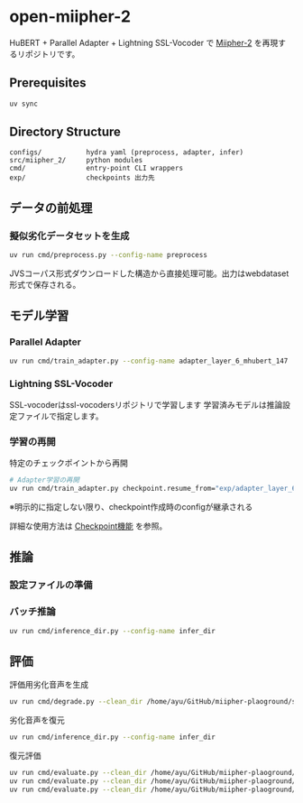 # open-miipher-2

HuBERT + Parallel Adapter + Lightning SSL-Vocoder で [Miipher-2](https://arxiv.org/abs/2505.04457) を再現するリポジトリです。

## Prerequisites

```bash
uv sync
```

## Directory Structure

```
configs/           hydra yaml (preprocess, adapter, infer)
src/miipher_2/     python modules
cmd/               entry-point CLI wrappers
exp/               checkpoints 出力先
```

## データの前処理

### 擬似劣化データセットを生成

```bash
uv run cmd/preprocess.py --config-name preprocess
```
JVSコーパス形式ダウンロードした構造から直接処理可能。出力はwebdataset形式で保存される。

## モデル学習

### Parallel Adapter

```bash
uv run cmd/train_adapter.py --config-name adapter_layer_6_mhubert_147
```

### Lightning SSL-Vocoder

SSL-vocoderはssl-vocodersリポジトリで学習します
学習済みモデルは推論設定ファイルで指定します。

### 学習の再開

特定のチェックポイントから再開
```bash
# Adapter学習の再開
uv run cmd/train_adapter.py checkpoint.resume_from="exp/adapter_layer_6_mhubert_147/checkpoint_199k.pt" --config-name adapter_layer_6_mhubert_147
```
※明示的に指定しない限り、checkpoint作成時のconfigが継承される

詳細な使用方法は [Checkpoint機能](docs/checkpoint_guide.md) を参照。


## 推論

### 設定ファイルの準備

### バッチ推論
```bash
uv run cmd/inference_dir.py --config-name infer_dir
```

## 評価

評価用劣化音声を生成
```bash
uv run cmd/degrade.py --clean_dir /home/ayu/GitHub/miipher-plaoground/samples --noise_dir /home/audio/TAU2023/dataset/TAU-urban-acoustic-scenes-2022-mobile-development/audio/ --out_dir /home/ayu/GitHub/miipher-plaoground/degrade_samples
```

劣化音声を復元
```bash
uv run cmd/inference_dir.py --config-name infer_dir
```

復元評価
```bash
uv run cmd/evaluate.py --clean_dir /home/ayu/GitHub/miipher-plaoground/samples --degraded_dir /home/ayu/GitHub/miipher-plaoground/degrade_samples --restored_dir /home/ayu/GitHub/miipher-plaoground/open_miipher_2 --outfile results/degrade_miipher_2.csv && \
uv run cmd/evaluate.py --clean_dir /home/ayu/GitHub/miipher-plaoground/samples --degraded_dir /home/ayu/GitHub/miipher-plaoground/samples_8khz_16khz --restored_dir /home/ayu/GitHub/miipher-plaoground/8khz_miipher2 --outfile results/8khz_miipher_2.csv && \
uv run cmd/evaluate.py --clean_dir /home/ayu/GitHub/miipher-plaoground/PA_E3 --degraded_dir /home/ayu/GitHub/miipher-plaoground/PA_E3 --restored_dir /home/ayu/GitHub/miipher-plaoground/PA_E3_miipher_2 --outfile results/PA_E3_miipher_2.csv
```
